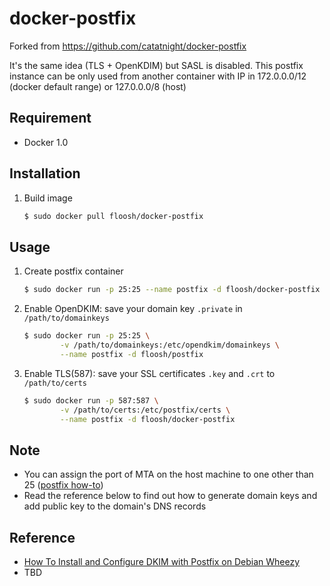 docker-postfix
==============

Forked from https://github.com/catatnight/docker-postfix

It's the same idea (TLS + OpenKDIM) but SASL is disabled.
This postfix instance can be only used from another container with IP in 172.0.0.0/12 (docker default range) or 127.0.0.0/8 (host)

## Requirement
+ Docker 1.0

## Installation
1. Build image

	```bash
	$ sudo docker pull floosh/docker-postfix
	```

## Usage
1. Create postfix container

	```bash
	$ sudo docker run -p 25:25 --name postfix -d floosh/docker-postfix
	```
	
2. Enable OpenDKIM: save your domain key ```.private``` in ```/path/to/domainkeys```

	```bash
	$ sudo docker run -p 25:25 \
			-v /path/to/domainkeys:/etc/opendkim/domainkeys \
			--name postfix -d floosh/postfix
	```
3. Enable TLS(587): save your SSL certificates ```.key``` and ```.crt``` to  ```/path/to/certs```

	```bash
	$ sudo docker run -p 587:587 \
			-v /path/to/certs:/etc/postfix/certs \
			--name postfix -d floosh/docker-postfix
	```

## Note
+ You can assign the port of MTA on the host machine to one other than 25 ([postfix how-to](http://www.postfix.org/MULTI_INSTANCE_README.html))
+ Read the reference below to find out how to generate domain keys and add public key to the domain's DNS records

## Reference
+ [How To Install and Configure DKIM with Postfix on Debian Wheezy](https://www.digitalocean.com/community/articles/how-to-install-and-configure-dkim-with-postfix-on-debian-wheezy)
+ TBD
